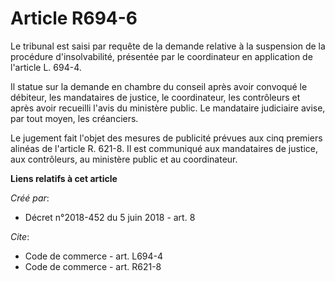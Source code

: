 # Article R694-6

Le tribunal est saisi par requête de la demande relative à la suspension de la procédure d'insolvabilité, présentée par le
coordinateur en application de l'article L. 694-4. 

Il statue sur la demande en chambre du conseil après avoir convoqué le débiteur, les mandataires de justice, le coordinateur,
les contrôleurs et après avoir recueilli l'avis du ministère public. Le mandataire judiciaire avise, par tout moyen, les
créanciers. 

Le jugement fait l'objet des mesures de publicité prévues aux cinq premiers alinéas de l'article R. 621-8. Il est communiqué
aux mandataires de justice, aux contrôleurs, au ministère public et au coordinateur.

**Liens relatifs à cet article**

_Créé par_:

  - Décret n°2018-452 du 5 juin 2018 - art. 8

_Cite_:

  - Code de commerce - art. L694-4
  - Code de commerce - art. R621-8
